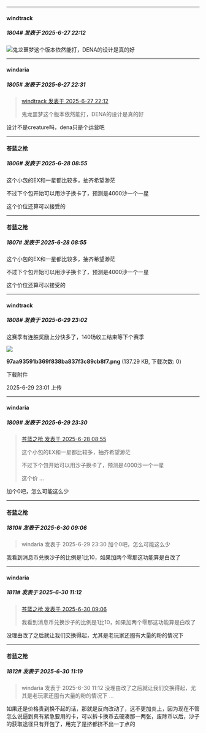 ﻿
*****

####  windtrack  
##### 1804#       发表于 2025-6-27 22:12

<img src="https://static.stage1st.com/image/smiley/face2017/067.png" referrerpolicy="no-referrer">鬼龙噩梦这个版本依然能打，DENA的设计是真的好


*****

####  windaria  
##### 1805#       发表于 2025-6-27 22:31

<blockquote><a href="httphttps://stage1st.com/2b/forum.php?mod=redirect&amp;goto=findpost&amp;pid=68012111&amp;ptid=2201083" target="_blank">windtrack 发表于 2025-6-27 22:12</a>

鬼龙噩梦这个版本依然能打，DENA的设计是真的好</blockquote>
设计不是creature吗，dena只是个运营吧


*****

####  苍蓝之枪  
##### 1806#       发表于 2025-6-28 08:55

这个小包的EX和一星都比较多，抽齐希望渺茫

不过下个包开始可以用沙子换卡了，预测是4000沙一个一星

这个价位还算可以接受的


*****

####  苍蓝之枪  
##### 1807#       发表于 2025-6-28 08:55

这个小包的EX和一星都比较多，抽齐希望渺茫

不过下个包开始可以用沙子换卡了，预测是4000沙一个一星

这个价位还算可以接受的

*****

####  windtrack  
##### 1808#       发表于 2025-6-29 23:02

这赛季有连胜奖励上分快多了，140场收工结束等下个赛季

<img src="https://img.stage1st.com/forum/202506/29/230149zrxx5ae9t6jxy999.png" referrerpolicy="no-referrer">

<strong>97aa93591b369f838ba837f3c89cb8f7.png</strong> (137.29 KB, 下载次数: 0)

下载附件

2025-6-29 23:01 上传


*****

####  windaria  
##### 1809#       发表于 2025-6-29 23:30

<blockquote><a href="httphttps://stage1st.com/2b/forum.php?mod=redirect&amp;goto=findpost&amp;pid=68012932&amp;ptid=2201083" target="_blank">苍蓝之枪 发表于 2025-6-28 08:55</a>

这个小包的EX和一星都比较多，抽齐希望渺茫

不过下个包开始可以用沙子换卡了，预测是4000沙一个一星

这个价 ...</blockquote>
加个0吧，怎么可能这么少

*****

####  苍蓝之枪  
##### 1810#       发表于 2025-6-30 09:06

<blockquote>windaria 发表于 2025-6-29 23:30
加个0吧，怎么可能这么少</blockquote>
我看到消息币兑换沙子的比例是1比10，如果加两个零那这功能算是白改了


*****

####  windaria  
##### 1811#       发表于 2025-6-30 11:12

<blockquote><a href="httphttps://stage1st.com/2b/forum.php?mod=redirect&amp;goto=findpost&amp;pid=68020993&amp;ptid=2201083" target="_blank">苍蓝之枪 发表于 2025-6-30 09:06</a>

我看到消息币兑换沙子的比例是1比10，如果加两个零那这功能算是白改了</blockquote>
没理由改了之后就让我们交换得起，尤其是老玩家还囤有大量的粉的情况下

*****

####  苍蓝之枪  
##### 1812#       发表于 2025-6-30 11:19

<blockquote>windaria 发表于 2025-6-30 11:12
没理由改了之后就让我们交换得起，尤其是老玩家还囤有大量的粉的情况下 ...</blockquote>
如果还是价格贵到换不起的话，那就是反向改动了，这不更加炎上，因为现在不管怎么说逼到真有紧急要用的卡，可以拆卡换币去硬凑那一两张，废除币以后，沙子的获取途径只有开包了，用完了是挤都挤不出一丁点的

